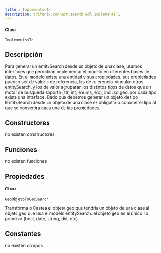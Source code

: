 ```yaml
---
title : Implements<T>
description: trifenix.connect.search_mdl.Implements`1
---
```




<CodeBlock slots = 'heading, code' repeat = '1' languages = 'C#' />

#### Clase
```
Implements<T>
```

## Descripción
Para generar un entitySearch desde un objeto de una clase, usamos interfaces que permitirán
implementar el modelo en diferentes bases de datos.
En el modelo existe una entidad y sus propiedades,
sus propiedades pueden ser de valor o de referencia,
los de referencia, vinculan otros entitySearch.
y los de valor agruparan los distintos tipos de datos que un motor de busqueda soporta (str, int, enums, etc), incluso geo.
por cada tipo existe una interface.
Dado que debemos generar un objeto de tipo IEntitySearch desde un objeto de una clase
es obligatorio conocer el tipo al que se convertirá cada una de las propiedades.
## Constructores

no existen constructores


## Funciones

no existen funciones

## Propiedades


<CodeBlock slots = 'heading, code' repeat = '1' languages = 'C#' />

#### Clase
```
GeoObjetoToGeoSearch
```


Transforma o Castea el objeto geo que tendría un objeto de una clase 
al objeto geo que usa el modelo entitySearch.
el objeto geo es el único no primitivo (bool, date, string, dbl, etc).
## Constantes
no existen campos

